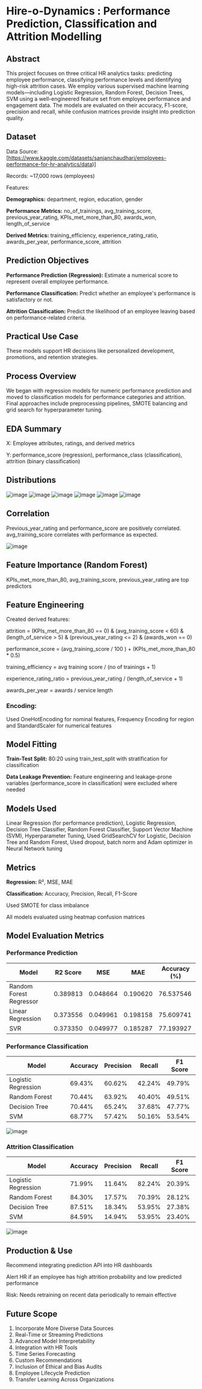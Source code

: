 # Hire-o-Dynamics : Performance Prediction, Classification and Attrition Modelling

## Abstract

This project focuses on three critical HR analytics tasks: predicting employee performance, classifying performance levels and identifying high-risk attrition cases. We employ various supervised machine learning models—including Logistic Regression, Random Forest, Decision Trees, SVM using a well-engineered feature set from employee performance and engagement data. The models are evaluated on their accuracy, F1-score, precision and recall, while confusion matrices provide insight into prediction quality.

## Dataset

Data Source: [https://www.kaggle.com/datasets/sanjanchaudhari/employees-performance-for-hr-analytics/data)]

Records: ~17,000 rows (employees)

Features:

 **Demographics:** department, region, education, gender

 **Performance Metrics:** no_of_trainings, avg_training_score, previous_year_rating, KPIs_met_more_than_80, awards_won, length_of_service

 **Derived Metrics:** training_efficiency, experience_rating_ratio, awards_per_year, performance_score, attrition

## Prediction Objectives

**Performance Prediction (Regression):** Estimate a numerical score to represent overall employee performance.

**Performance Classification:** Predict whether an employee's performance is satisfactory or not.

**Attrition Classification:** Predict the likelihood of an employee leaving based on performance-related criteria.

## Practical Use Case

These models support HR decisions like personalized development, promotions, and retention strategies.

## Process Overview

We began with regression models for numeric performance prediction and moved to classification models for performance categories and attrition. Final approaches include preprocessing pipelines, SMOTE balancing and grid search for hyperparameter tuning.

## EDA Summary

X: Employee attributes, ratings, and derived metrics

Y: performance_score (regression), performance_class (classification), attrition (binary classification)

## Distributions

![image](https://github.com/user-attachments/assets/b34a6699-41c1-49d4-a2a2-cdac4ac5b1a9)
![image](https://github.com/user-attachments/assets/c7f50f4c-dcef-4740-a65c-4b269ea8dd65)
![image](https://github.com/user-attachments/assets/fd3becec-862d-4d52-a4be-9352c2cbd181)
![image](https://github.com/user-attachments/assets/575fcd4e-651b-4c5a-b154-129cd4c27182)
![image](https://github.com/user-attachments/assets/84e32600-e6af-4dbf-a9b8-ac1de47c1929)
![image](https://github.com/user-attachments/assets/beaaf0d8-af66-4731-97c4-1eb8d1c97a6a)

## Correlation

Previous_year_rating and performance_score are positively correlated. avg_training_score correlates with performance as expected.

![image](https://github.com/user-attachments/assets/7ba00ebd-7d11-45a4-a402-193520d103fb)

## Feature Importance (Random Forest)

KPIs_met_more_than_80, avg_training_score, previous_year_rating are top predictors

## Feature Engineering

Created derived features:

attrition = (KPIs_met_more_than_80 == 0) & (avg_training_score < 60) & (length_of_service > 5) & (previous_year_rating <= 2) & (awards_won == 0)

performance_score = (avg_training_score / 100 ) + (KPIs_met_more_than_80 * 0.5)

training_efficiency = avg training score / (no of trainings + 1)

experience_rating_ratio = previous_year_rating / (length_of_service + 1)

awards_per_year = awards / service length

### Encoding:

Used OneHotEncoding for nominal features, Frequency Encoding for region and StandardScaler for numerical features

## Model Fitting

**Train-Test Split:** 80:20 using train_test_split with stratification for classification

**Data Leakage Prevention:** Feature engineering and leakage-prone variables (performance_score in classification) were excluded where needed

## Models Used

Linear Regression (for performance prediction), Logistic Regression, Decision Tree Classifier, Random Forest Classifier, Support Vector Machine (SVM), Hyperparameter Tuning, Used GridSearchCV for Logistic, Decision Tree and Random Forest, Used dropout, batch norm and Adam optimizer in Neural Network tuning

## Metrics

**Regression:** R², MSE, MAE

**Classification:** Accuracy, Precision, Recall, F1-Score

Used SMOTE for class imbalance

All models evaluated using heatmap confusion matrices

## Model Evaluation Metrics

### Performance Prediction

| Model                   | R2 Score |   MSE    |   MAE    | Accuracy (%) |
|------------------------|----------|----------|----------|---------------|
| Random Forest Regressor| 0.389813 | 0.048664 | 0.190620 | 76.537546     |
| Linear Regression      | 0.373556 | 0.049961 | 0.198158 | 75.609741     |
| SVR                    | 0.373350 | 0.049977 | 0.185287 | 77.193927     |

### Performance Classification

| Model               | Accuracy | Precision | Recall | F1 Score |
|---------------------|----------|-----------|--------|----------|
| Logistic Regression | 69.43%   | 60.62%    | 42.24% | 49.79%   |
| Random Forest       | 70.44%   | 63.92%    | 40.40% | 49.51%   |
| Decision Tree       | 70.44%   | 65.24%    | 37.68% | 47.77%   |
| SVM                 | 68.77%   | 57.42%    | 50.16% | 53.54%   |

![image](https://github.com/user-attachments/assets/6e15ad2d-218e-47e0-9ec7-8c812a3c585e)

### Attrition Classification

| Model               | Accuracy | Precision | Recall | F1 Score |
|---------------------|----------|-----------|--------|----------|
| Logistic Regression | 71.99%   | 11.64%    | 82.24% | 20.39%   |
| Random Forest       | 84.30%   | 17.57%    | 70.39% | 28.12%   |
| Decision Tree       | 87.51%   | 18.34%    | 53.95% | 27.38%   |
| SVM                 | 84.59%   | 14.94%    | 53.95% | 23.40%   |

![image](https://github.com/user-attachments/assets/f28f719d-40fd-4f46-8f02-a86ee8127b96)

## Production & Use

Recommend integrating prediction API into HR dashboards

Alert HR if an employee has high attrition probability and low predicted performance

Risk: Needs retraining on recent data periodically to remain effective

## Future Scope
1. Incorporate More Diverse Data Sources
2. Real-Time or Streaming Predictions
3. Advanced Model Interpretability
4. Integration with HR Tools
5. Time Series Forecasting
6. Custom Recommendations
7. Inclusion of Ethical and Bias Audits
8. Employee Lifecycle Prediction
9. Transfer Learning Across Organizations
